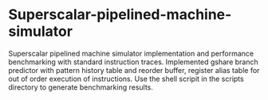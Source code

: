 # Superscalar-pipelined-machine-simulator
Superscalar pipelined machine simulator implementation and performance benchmarking with standard
instruction traces. Implemented gshare branch predictor with pattern history table and reorder buffer, register alias table for
out of order execution of instructions.
Use the shell scripit in the scripts directory to generate benchmarking results.
